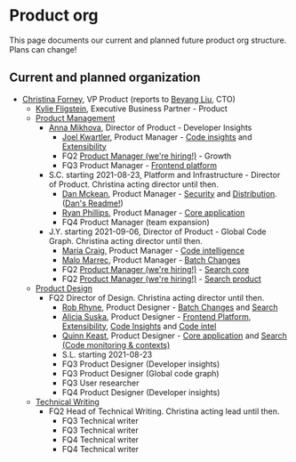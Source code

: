 # Product org

This page documents our current and planned future product org structure. Plans can change!

## Current and planned organization

- [Christina Forney](../company/team/index.md#christina-forney-she-her), VP Product  (reports to [Beyang Liu](index.md#beyang-liu), CTO)
   - [Kylie Fligstein](../company/team/index.md#kylie-fligstein-she-her), Executive Business Partner - Product
   - [Product Management](roles/index.md#product-manager)
      - [Anna Mikhova](../company/team/index.md#coming-soon), Director of Product - Developer Insights
         - [Joel Kwartler](../company/team/index.md#joel-kwartler-he-him), Product Manager - [Code insights](../engineering/developer-insights/code-insights/index.md) and [Extensibility](../engineering/developer-insights/extensibility/index.md)
         - FQ2 [Product Manager (we're hiring!)](https://boards.greenhouse.io/sourcegraph91/jobs/4013259004) - Growth
         - FQ3 Product Manager - [Frontend platform](../engineering/developer-insights/frontend-platform/index.md)
      - S.C. starting 2021-08-23, Platform and Infrastructure - Director of Product. Christina acting director until then.
         - [Dan Mckean](../company/team/index.md##dan-mckean-he-him), Product Manager - [Security](../engineering/security/index.md) and [Distribution](../engineering/distribution/index.md). ([Dan's Readme!](dan-mckean-readme.md))
         - [Ryan Phillips](https://about.sourcegraph.com/handbook/company/team#ryan-phillips-he-him), Product Manager - [Core application](../engineering/core-application/index.md)
         - FQ4 Product Manager (team expansion)
      - J.Y. starting 2021-09-06, Director of Product - Global Code Graph. Christina acting director until then.
         - [María Craig](../company/team/index.md#maría-craig-she-her), Product Manager - [Code intelligence](../engineering/code-intelligence/index.md)
         - [Malo Marrec](../company/team/index.md#malo-marrec-he-him), Product Manager - [Batch Changes](../engineering/batch-changes/index.md)
         - FQ2 [Product Manager (we're hiring!)](https://boards.greenhouse.io/sourcegraph91/jobs/4013257004) - [Search core](../engineering/search/core.md)
         - FQ2 [Product Manager (we're hiring!)](https://boards.greenhouse.io/sourcegraph91/jobs/4003912004) - [Search product](../engineering/search/product.md)
   - [Product Design](roles/index.md#product-designer)
      - FQ2 Director of Design. Christina acting director until then.
         - [Rob Rhyne](../company/team/index.md#rob-rhyne), Product Designer - [Batch Changes](../engineering/batch-changes/index.md) and [Search](../engineering/search/index.md)
         - [Alicja Suska](../company/team/index.md#alicja-suska-she-her), Product Designer - [Frontend Platform](../engineering/developer-insights/frontend-platform/index.md), [Extensibility](../engineering/developer-insights/extensibility/index.md), [Code Insights](../engineering/developer-insights/code-insights/index.md) and [Code intel](../engineering/code-intelligence/index.md)
         - [Quinn Keast](../company/team/index.md#quinn-keast-he-him), Product Designer - [Core application](../engineering/core-application/index.md) and [Search (Code monitoring & contexts)](../engineering/search/index.md)
         - S.L. starting 2021-08-23
         - FQ3 Product Designer (Developer insights)
         - FQ3 Product Designer (Global code graph)
         - FQ3 User researcher
         - FQ4 Product Designer (Developer insights)
   - [Technical Writing](roles/index.md#technical-writer)
      - FQ2 Head of Technical Writing. Christina acting lead until then.
         - FQ3 Technical writer
         - FQ3 Technical writer
         - FQ4 Technical writer
         - FQ4 Technical writer
